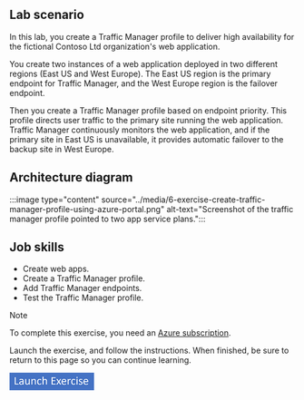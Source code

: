 ## Lab scenario
In this lab, you create a Traffic Manager profile to deliver high availability for the fictional Contoso Ltd organization's web application.

You create two instances of a web application deployed in two different regions (East US and West Europe). The East US region is the primary endpoint for Traffic Manager, and the West Europe region is the failover endpoint.

Then you create a Traffic Manager profile based on endpoint priority. This profile directs user traffic to the primary site running the web application. Traffic Manager continuously monitors the web application, and if the primary site in East US is unavailable, it provides automatic failover to the backup site in West Europe.

## Architecture diagram

:::image type="content" source="../media/6-exercise-create-traffic-manager-profile-using-azure-portal.png" alt-text="Screenshot of the traffic manager profile pointed to two app service plans.":::

## Job skills

- Create web apps.
- Create a Traffic Manager profile.
- Add Traffic Manager endpoints.
- Test the Traffic Manager profile.


> [!NOTE]
> To complete this exercise, you need an [Azure subscription](https://azure.microsoft.com/free/).

Launch the exercise, and follow the instructions. When finished, be sure to return to this page so you can continue learning.

[![Button to launch exercise.](../media/launch-exercise.png)](https://microsoftlearning.github.io/AZ-700-Designing-and-Implementing-Microsoft-Azure-Networking-Solutions/Instructions/Exercises/M04-Unit%206%20Create%20a%20Traffic%20Manager%20profile%20using%20the%20Azure%20portal.html)
